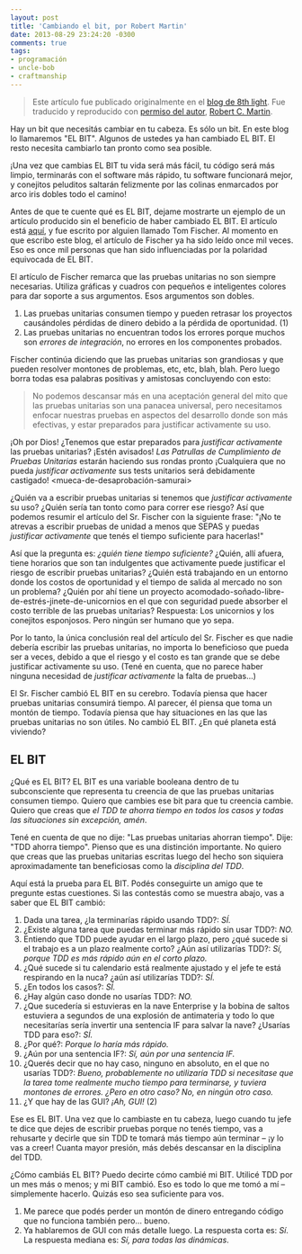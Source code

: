 ```yaml
---
layout: post
title: 'Cambiando el bit, por Robert Martin'
date: 2013-08-29 23:24:20 -0300
comments: true
tags:
- programación
- uncle-bob
- craftmanship
---
```


> Este artículo fue publicado originalmente en el [blog de 8th light][original]. Fue traducido y reproducido con [permiso del autor][permission], [Robert C. Martin][unclebobmartin].

Hay un bit que necesitás cambiar en tu cabeza. Es sólo un bit. En este blog lo llamaremos "EL BIT". Algunos de ustedes ya han cambiado EL BIT. El resto necesita cambiarlo tan pronto como sea posible.

¡Una vez que cambias EL BIT tu vida será más fácil, tu código será más limpio, terminarás con el software más rápido, tu software funcionará mejor, y conejitos peluditos saltarán felizmente por las colinas enmarcados por arco iris dobles todo el camino!

Antes de que te cuente qué es EL BIT, dejame mostrarte un ejemplo de un artículo producido sin el beneficio de haber cambiado EL BIT. El artículo está [aquí][article], y fue escrito por alguien llamado Tom Fischer. Al momento en que escribo este blog, el artículo de Fischer ya ha sido leído once mil veces. Eso es once mil personas que han sido influenciadas por la polaridad equivocada de EL BIT.

El artículo de Fischer remarca que las pruebas unitarias no son siempre necesarias. Utiliza gráficas y cuadros con pequeños e inteligentes colores para dar soporte a sus argumentos. Esos argumentos son dobles.

1. Las pruebas unitarias consumen tiempo y pueden retrasar los proyectos causándoles pérdidas de dinero debido a la pérdida de oportunidad. (1)
2. Las pruebas unitarias no encuentran todos los errores porque muchos son *errores de integración*, no errores en los componentes probados.

Fischer continúa diciendo que las pruebas unitarias son grandiosas y que pueden resolver montones de problemas, etc, etc, blah, blah. Pero luego borra todas esa palabras positivas y amistosas concluyendo con esto:

> No podemos descansar más en una aceptación general del mito que las pruebas unitarias son una panacea universal, pero necesitamos enfocar nuestras pruebas en aspectos del desarrollo donde son más efectivas, y estar preparados para justificar activamente su uso.

¡Oh por Dios! ¿Tenemos que estar preparados para *justificar activamente* las pruebas unitarias? ¡Estén avisados! *Las Patrullas de Cumplimiento de Pruebas Unitarias* estarán haciendo sus rondas pronto ¡Cualquiera que no pueda *justificar activamente* sus tests unitarios será debidamente castigado! &lt;mueca-de-desaprobación-samurai&gt;

¿Quién va a escribir pruebas unitarias si tenemos que *justificar activamente* su uso? ¿Quién sería tan tonto como para correr ese riesgo? Así que podemos resumir el artículo del Sr. Fischer con la siguiente frase: "¡No te atrevas a escribir pruebas de unidad a menos que SEPAS y puedas *justificar activamente* que tenés el tiempo suficiente para hacerlas!"

Así que la pregunta es: *¿quién tiene tiempo suficiente?* ¿Quién, allí afuera, tiene horarios que son tan indulgentes que activamente puede justificar el riesgo de escribir pruebas unitarias? ¿Quién está trabajando en un entorno donde los costos de oportunidad y el tiempo de salida al mercado no son un problema? ¿Quién por ahí tiene un proyecto acomodado-soñado-libre-de-estrés-jinete-de-unicornios en el que con seguridad puede absorber el costo terrible de las pruebas unitarias? Respuesta: Los unicornios y los conejitos esponjosos. Pero ningún ser humano que yo sepa.

Por lo tanto, la única conclusión real del artículo del Sr. Fischer es que nadie debería escribir las pruebas unitarias, no importa lo beneficioso que pueda ser a veces, debido a que el riesgo y el costo es tan grande que se debe justificar activamente su uso. (Tené en cuenta, que no parece haber ninguna necesidad de *justificar activamente* la falta de pruebas...)

El Sr. Fischer cambió EL BIT en su cerebro. Todavía piensa que hacer pruebas unitarias consumirá tiempo. Al parecer, él piensa que toma un montón de tiempo. Todavía piensa que hay situaciones en las que las pruebas unitarias no son útiles. No cambió EL BIT. ¿En qué planeta está viviendo?

## EL BIT
¿Qué es EL BIT? EL BIT es una variable booleana dentro de tu subconsciente que representa tu creencia de que las pruebas unitarias consumen tiempo. Quiero que cambies ese bit para que tu creencia cambie. Quiero que creas que *el TDD te ahorra tiempo en todos los casos y todas las situaciones sin excepción, amén*.

Tené en cuenta de que no dije: "Las pruebas unitarias ahorran tiempo". Dije: "TDD ahorra tiempo". Pienso que es una distinción importante. No quiero que creas que las pruebas unitarias escritas luego del hecho son siquiera aproximadamente tan beneficiosas como la *disciplina del TDD*.

Aquí está la prueba para EL BIT. Podés conseguirte un amigo que te pregunte estas cuestiones. Si las contestás como se muestra abajo, vas a saber que EL BIT cambió:

1. Dada una tarea, ¿la terminarías rápido usando TDD?: *SÍ.*
2. ¿Existe alguna tarea que puedas terminar más rápido sin usar TDD?: *NO.*
3. Entiendo que TDD puede ayudar en el largo plazo, pero ¿qué sucede si el trabajo es a un plazo realmente corto? ¿Aún así utilizarías TDD?: *Sí, porque TDD es más rápido aún en el corto plazo.*
4. ¿Qué sucede si tu calendario está realmente ajustado y el jefe te está respirando en la nuca? ¿aún así utilizarías TDD?: *SÍ.*
5. ¿En todos los casos?: *SÍ.*
6. ¿Hay algún caso donde no usarías TDD?: *NO.*
7. ¿Que sucedería si estuvieras en la nave Enterprise y la bobina de saltos estuviera a segundos de una explosión de antimateria y todo lo que necesitarías sería invertir una sentencia IF para salvar la nave? ¿Usarías TDD para eso?: *SÍ.*
8. ¿Por qué?: *Porque lo haría más rápido.*
9. ¿Aún por una sentencia IF?: *Sí, aún por una sentencia IF.*
10. ¿Querés decir que no hay caso, ninguno en absoluto, en el que no usarías TDD?: *Bueno, probablemente no utilizaría TDD si necesitase que la tarea tome realmente mucho tiempo para terminarse, y tuviera montones de errores. ¿Pero en otro caso? No, en ningún otro caso.*
11. ¿Y que hay de las GUI? *¡Ah, GUI!* (2)

Ese es EL BIT. Una vez que lo cambiaste en tu cabeza, luego cuando tu jefe te dice que dejes de escribir pruebas porque no tenés tiempo, vas a rehusarte y decirle que sin TDD te tomará más tiempo aún terminar – ¡y lo vas a creer! Cuanta mayor presión, más debés descansar en la disciplina del TDD.

¿Cómo cambiás EL BIT? Puedo decirte cómo cambié mi BIT. Utilicé TDD por un mes más o menos; y mi BIT cambió. Eso es todo lo que me tomó a mí – simplemente hacerlo. Quizás eso sea suficiente para vos.

1. Me parece que podés perder un montón de dinero entregando código que no funciona también pero... bueno.
2. Ya hablaremos de GUI con más detalle luego. La respuesta corta es: *Sí*. La respuesta mediana es: *Sí, para todas las dinámicas*.


[original]: http://blog.8thlight.com/uncle-bob/2012/01/11/Flipping-the-Bit.html
[permission]: http://twitter.com/luke_ar/status/247212176287334400
[unclebobmartin]: http://twitter.com/unclebobmartin
[article]: http://www.simple-talk.com/dotnet/.net-framework/unit-testing-myths-and-practices/